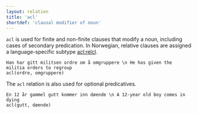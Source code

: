 ```yaml
---
layout: relation
title: 'acl'
shortdef: 'clausal modifier of noun'
---
```


`acl` is used for finite and non-finite clauses that modify a noun, including cases of secondary predication. In Norwegian, relative clauses are assigned a language-specific subtype [acl:relcl](acl-relcl).

~~~ sdparse
Han har gitt militsen ordre om å omgruppere \n He has given the militia orders to regroup
acl(ordre, omgruppere)
~~~

The `acl` relation is also used for optional predicatives.

~~~ sdparse
En 12 år gammel gutt kommer inn døende \n A 12-year old boy comes in dying
acl(gutt, døende)
~~~



<!-- Interlanguage links updated Út zář 29 20:23:15 CEST 2020 -->
